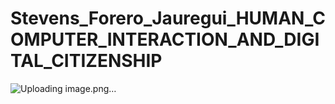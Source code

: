 # Stevens_Forero_Jauregui_HUMAN_COMPUTER_INTERACTION_AND_DIGITAL_CITIZENSHIP

![Uploading image.png…]()
